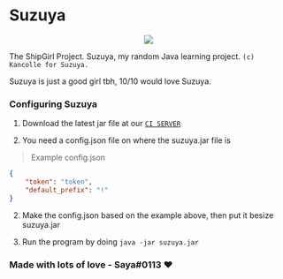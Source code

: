 # Suzuya
<p align="center">
  <img src="https://vignette.wikia.nocookie.net/kancolle/images/4/4f/Suzuya_Carrier_Kai_Ni_Winter_2018_Event_Full.png/revision/latest">
</p>

The ShipGirl Project. Suzuya, my random Java learning project. ``(c) Kancolle for Suzuya.``

Suzuya is just a good girl tbh, 10/10 would love Suzuya.

### Configuring Suzuya
1. Download the latest jar file at our [`CI SERVER`](https://amanogawa.moe/jenkins/job/Suzuya/ws/build/libs/)

2. You need a config.json file on where the suzuya.jar file is

> Example config.json
```json
{
    "token": "token",
    "default_prefix": "!"
}
```
2. Make the config.json based on the example above, then put it besize suzuya.jar

3. Run the program by doing `java -jar suzuya.jar`

### Made with lots of love - Saya#0113 ❤